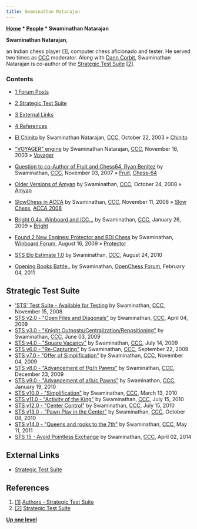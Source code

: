 ```yaml
---
title: Swaminathan Natarajan
---
```

**[Home](Home "Home") \* [People](People "People") \* Swaminathan Natarajan**


**Swaminathan Natarajan**,  

an Indian chess player <a id="cite-note-1" href="#cite-ref-1">[1]</a>, computer chess aficionado and tester. He served two times as [CCC](CCC "CCC") moderator. Along with [Dann Corbit](Dann_Corbit "Dann Corbit"), Swaminathan Natarajan is co-author of the [Strategic Test Suite](Strategic_Test_Suite "Strategic Test Suite") <a id="cite-note-2" href="#cite-ref-2">[2]</a>.



### Contents


* [1 Forum Posts](#forum-posts)
* [2 Strategic Test Suite](#strategic-test-suite)
* [3 External Links](#external-links)
* [4 References](#references)






* [El Chinito](https://www.stmintz.com/ccc/index.php?id=322959) by Swaminathan Natarajan, [CCC](CCC "CCC"), October 22, 2003 » [Chinito](Chinito "Chinito")
* ["VOYAGER" engine](https://www.stmintz.com/ccc/index.php?id=327820) by Swaminathan Natarajan, [CCC](CCC "CCC"), November 16, 2003 » [Voyager](Voyager "Voyager")
* [Question to co-Author of Fruit and Chess64, Ryan Benitez](http://www.talkchess.com/forum/viewtopic.php?t=17559) by Swaminathan, [CCC](CCC "CCC"), November 03, 2007 » [Fruit](Fruit "Fruit"), [Chess-64](Chess-64 "Chess-64")
* [Older Versions of Amyan](http://www.talkchess.com/forum/viewtopic.php?t=24553) by Swaminathan, [CCC](CCC "CCC"), October 24, 2008 » [Amyan](Amyan "Amyan")
* [SlowChess in ACCA](http://www.talkchess.com/forum/viewtopic.php?t=24831) by Swaminathan, [CCC](CCC "CCC"), November 11, 2008 » [Slow Chess](Slow_Chess "Slow Chess"), [ACCA 2008](ACCA_2008 "ACCA 2008")
* [Bright 0.4a, Winboard and ICC...](http://www.talkchess.com/forum/viewtopic.php?t=26237) by Swaminathan, [CCC](CCC "CCC"), January 26, 2009 » [Bright](Bright "Bright")
* [Found 2 New Engines: Protector and BDI Chess](http://www.open-aurec.com/wbforum/viewtopic.php?f=2&t=50337) by Swaminathan, [Winboard Forum](Computer_Chess_Forums "Computer Chess Forums"), August 16, 2009 » [Protector](Protector "Protector")
* [STS Elo Estimate 1.0](http://www.talkchess.com/forum/viewtopic.php?p=367721) by Swaminathan, [CCC](CCC "CCC"), August 24, 2010
* [Opening Books Battle..](http://www.open-chess.org/viewtopic.php?f=3&t=1073) by Swaminathan, [OpenChess Forum](Computer_Chess_Forums "Computer Chess Forums"), February 04, 2011






## Strategic Test Suite


* ['STS' Test Suite - Available for Testing](http://www.talkchess.com/forum/viewtopic.php?t=24891) by Swaminathan, [CCC](CCC "CCC"), November 15, 2008
* [STS v2.0 - "Open Files and Diagonals"](http://www.talkchess.com/forum/viewtopic.php?t=27313) by Swaminathan, [CCC](CCC "CCC"), April 04, 2009
* [STS v3.0 - "Knight Outposts/Centralization/Repositioning"](http://www.talkchess.com/forum/viewtopic.php?t=28229) by Swaminathan, [CCC](CCC "CCC"), June 03, 2009
* [STS v4.0 - "Square Vacancy"](http://www.talkchess.com/forum/viewtopic.php?t=28954) by Swaminathan, [CCC](CCC "CCC"), July 14, 2009
* [STS v6.0 - "Re-Capturing"](http://www.talkchess.com/forum/viewtopic.php?t=29832) by Swaminathan, [CCC](CCC "CCC"), September 22, 2009
* [STS v7.0 - "Offer of Simplification"](http://www.talkchess.com/forum/viewtopic.php?t=30475) by Swaminathan, [CCC](CCC "CCC"), November 04, 2009
* [STS v8.0 - "Advancement of f/g/h Pawns"](http://www.talkchess.com/forum/viewtopic.php?t=31208) by Swaminathan, [CCC](CCC "CCC"), December 23, 2009
* [STS v9.0 - "Advancement of a/b/c Pawns"](http://www.talkchess.com/forum/viewtopic.php?t=31827) by Swaminathan, [CCC](CCC "CCC"), January 19, 2010
* [STS v10.0 - "Simplification"](http://www.talkchess.com/forum/viewtopic.php?p=336947) by Swaminathan, [CCC](CCC "CCC"), March 13, 2010
* [STS v11.0 - "Activity of the King"](http://www.talkchess.com/forum/viewtopic.php?p=361733) by Swaminathan, [CCC](CCC "CCC"), July 15, 2010
* [STS v12.0 - "Center Control"](http://www.talkchess.com/forum/viewtopic.php?p=361738) by Swaminathan, [CCC](CCC "CCC"), July 15, 2010
* [STS v13.0 - "Pawn Play in the Center"](http://www.talkchess.com/forum/viewtopic.php?p=372378) by Swaminathan, [CCC](CCC "CCC"), October 08, 2010
* [STS v14.0 - "Queens and rooks to the 7th"](http://www.talkchess.com/forum/viewtopic.php?p=406554) by Swaminathan, [CCC](CCC "CCC"), May 11, 2011
* [STS 15 - Avoid Pointless Exchange](http://www.talkchess.com/forum/viewtopic.php?t=51835) by Swaminathan, [CCC](CCC "CCC"), April 02, 2014


## External Links


* [Strategic Test Suite](https://sites.google.com/site/strategictestsuite/)


## References


1. <a id="cite-ref-1" href="#cite-note-1">[1]</a> [Authors - Strategic Test Suite](https://sites.google.com/site/strategictestsuite/authors)
2. <a id="cite-ref-2" href="#cite-note-2">[2]</a> [Strategic Test Suite](https://sites.google.com/site/strategictestsuite/)

**[Up one level](People "People")**







 
